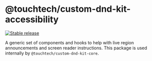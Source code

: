 # @touchtech/custom-dnd-kit-accessibility

[![Stable release](https://img.shields.io/npm/v/@touchtech/custom-dnd-kit-accessibility.svg)](https://npm.im/@touchtech/custom-dnd-kit-accessibility)

A generic set of components and hooks to help with live region announcements and screen reader instructions. This package is used internally by `@touchtech/custom-dnd-kit-core`.
